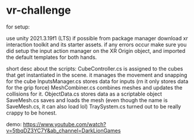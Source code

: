 # vr-challenge

for setup:

use unity 2021.3.19f1 (LTS) if possible
from package manager download xr interaction toolkit and its starter assets.
if any errors occur make sure you did setup the input action manager on the XR Origin object, and imported the default templates for both hands.

short desc about the scripts:
CubeController.cs is assigned to the cubes that get instantiated in the scene. it manages the movement and snapping for the cube
InputsManager.cs stores data for inputs (rn it only stores data for the grip force)
MeshCombiner.cs combines meshes and updates the collisions for it.
ObjectData.cs stores data as a scriptable object
SaveMesh.cs saves and loads the mesh (even though the name is SaveMesh.cs, it can also load lol)
TraySystem.cs turned out to be really crappy to be honest.

demo:
https://www.youtube.com/watch?v=5tbqDZ3YC7Y&ab_channel=DarkLionGames
